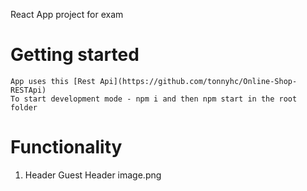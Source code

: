 React App project for exam

# Getting started 
    App uses this [Rest Api](https://github.com/tonnyhc/Online-Shop-RESTApi)
    To start development mode - npm i and then npm start in the root folder

# Functionality
1. Header 
Guest Header
image.png
